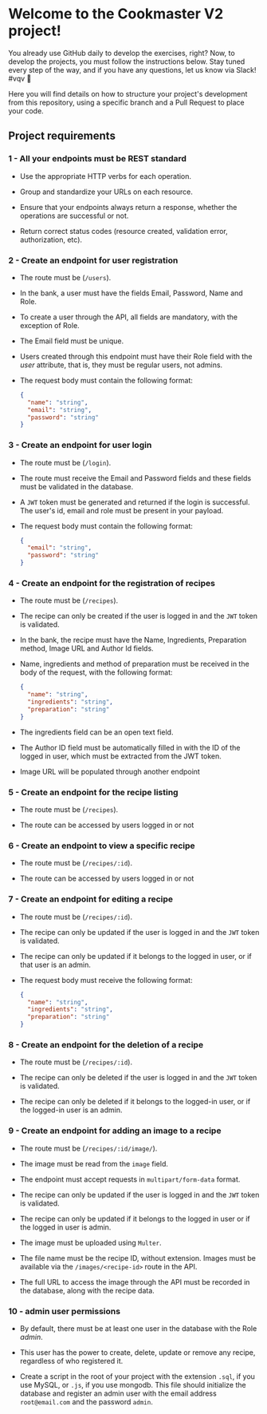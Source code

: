 # Welcome to the Cookmaster V2 project!

You already use GitHub daily to develop the exercises, right? Now, to develop the projects, you must follow the instructions below. Stay tuned every step of the way, and if you have any questions, let us know via Slack! #vqv 🚀

Here you will find details on how to structure your project's development from this repository, using a specific branch and a Pull Request to place your code.
## Project requirements

### 1 - All your endpoints must be REST standard

- Use the appropriate HTTP verbs for each operation.

- Group and standardize your URLs on each resource.

- Ensure that your endpoints always return a response, whether the operations are successful or not.

- Return correct status codes (resource created, validation error, authorization, etc).

### 2 - Create an endpoint for user registration

- The route must be (`/users`).

- In the bank, a user must have the fields Email, Password, Name and Role.

- To create a user through the API, all fields are mandatory, with the exception of Role.

- The Email field must be unique.

- Users created through this endpoint must have their Role field with the _user_ attribute, that is, they must be regular users, not admins.

- The request body must contain the following format:

  ```json
  {
    "name": "string",
    "email": "string",
    "password": "string"
  }
  ```

### 3 - Create an endpoint for user login

- The route must be (`/login`).

- The route must receive the Email and Password fields and these fields must be validated in the database.

- A `JWT` token must be generated and returned if the login is successful. The user's id, email and role must be present in your payload.

- The request body must contain the following format:

  ```json
  {
    "email": "string",
    "password": "string"
  }
  ```

### 4 - Create an endpoint for the registration of recipes

- The route must be (`/recipes`).

- The recipe can only be created if the user is logged in and the `JWT` token is validated.

- In the bank, the recipe must have the Name, Ingredients, Preparation method, Image URL and Author Id fields.

- Name, ingredients and method of preparation must be received in the body of the request, with the following format:

  ```json
  {
    "name": "string",
    "ingredients": "string",
    "preparation": "string"
  }
  ```

- The ingredients field can be an open text field.

- The Author ID field must be automatically filled in with the ID of the logged in user, which must be extracted from the JWT token.

- Image URL will be populated through another endpoint

### 5 - Create an endpoint for the recipe listing

- The route must be (`/recipes`).

- The route can be accessed by users logged in or not

### 6 - Create an endpoint to view a specific recipe

- The route must be (`/recipes/:id`).

- The route can be accessed by users logged in or not

### 7 - Create an endpoint for editing a recipe

- The route must be (`/recipes/:id`).

- The recipe can only be updated if the user is logged in and the `JWT` token is validated.

- The recipe can only be updated if it belongs to the logged in user, or if that user is an admin.

- The request body must receive the following format:

  ```json
  {
    "name": "string",
    "ingredients": "string",
    "preparation": "string"
  }
  ```

### 8 - Create an endpoint for the deletion of a recipe

- The route must be (`/recipes/:id`).

- The recipe can only be deleted if the user is logged in and the `JWT` token is validated.

- The recipe can only be deleted if it belongs to the logged-in user, or if the logged-in user is an admin.

### 9 - Create an endpoint for adding an image to a recipe

- The route must be (`/recipes/:id/image/`).

- The image must be read from the `image` field.

- The endpoint must accept requests in `multipart/form-data` format.

- The recipe can only be updated if the user is logged in and the `JWT` token is validated.

- The recipe can only be updated if it belongs to the logged in user or if the logged in user is admin.

- The image must be uploaded using `Multer`.

- The file name must be the recipe ID, without extension. Images must be available via the `/images/<recipe-id>` route in the API.

- The full URL to access the image through the API must be recorded in the database, along with the recipe data.

### 10 - admin user permissions

- By default, there must be at least one user in the database with the Role _admin_.

- This user has the power to create, delete, update or remove any recipe, regardless of who registered it.

- Create a script in the root of your project with the extension `.sql`, if you use MySQL, or `.js`, if you use mongodb. This file should initialize the database and register an admin user with the email address `root@email.com` and the password `admin`.

